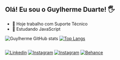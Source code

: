 ## Olá! Eu sou o Guylherme Duarte! 🖐️

- 🔭 Hoje trabalho com Suporte Técnico
- 🌱 Estudando JavaScript

![Guylherme GitHub stats](https://github-readme-stats.vercel.app/api?username=guylhermed&show_icons=true&theme=tokyonight)
[![Top Langs](https://github-readme-stats.vercel.app/api/top-langs/?username=guylhermed&layout=compact&theme=tokyonight)](https://github.com/guylhermed/github-readme-stats)

##

[![Linkedin](https://img.shields.io/badge/LinkedIn-0077B5?style=for-the-badge&logo=linkedin&logoColor=white)](https://www.linkedin.com/in/gulhermed)
[![Instagram](https://img.shields.io/badge/Instagram-E4405F?style=for-the-badge&logo=instagram&logoColor=white)](https://www.instagram.com/gulhermed)
[![Instagram](https://img.shields.io/badge/Gmail-D14836?style=for-the-badge&logo=gmail&logoColor=white)](mailto:guylherme_duarte@hotmail.com.br)
[![Behance](https://img.shields.io/badge/Behance-0054F7?style=for-the-badge&logo=behance&logoColor=white)](https://www.behance.com/gulhermed)
